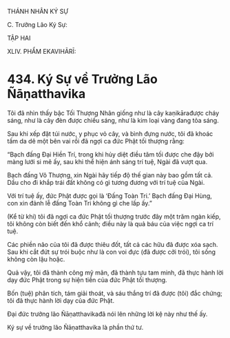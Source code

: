 THÁNH NHÂN KÝ SỰ

C. Trưởng Lão Ký Sự:

TẬP HAI

XLIV. PHẨM EKAVIHĀRĪ:

# 434. Ký Sự về Trưởng Lão Ñāṇatthavika

Tôi đã nhìn thấy bậc Tối Thượng Nhân giống như là cây kaṇikārađược cháy sáng, như là cây đèn được chiếu sáng, như là kim loại vàng đang tỏa sáng.

Sau khi xếp đặt túi nước, y phục vỏ cây, và bình đựng nước, tôi đã khoác tấm da dê một bên vai rồi đã ngợi ca đức Phật tối thượng rằng:

“Bạch đấng Đại Hiền Trí, trong khi hủy diệt điều tăm tối được che đậy bởi màng lưới si mê ấy, sau khi thể hiện ánh sáng trí tuệ, Ngài đã vượt qua.

Bạch đấng Vô Thượng, xin Ngài hãy tiếp độ thế gian này bao gồm tất cả. Dầu cho đi khắp trái đất không có gì tương đương với trí tuệ của Ngài.

Với trí tuệ ấy, đức Phật được gọi là ‘Đấng Toàn Tri.’ Bạch đấng Đại Hùng, con xin đảnh lễ đấng Toàn Tri không gì che lấp ấy.”

(Kể từ khi) tôi đã ngợi ca đức Phật tối thượng trước đây một trăm ngàn kiếp, tôi không còn biết đến khổ cảnh; điều này là quả báu của việc ngợi ca trí tuệ.

Các phiền não của tôi đã được thiêu đốt, tất cả các hữu đã được xóa sạch. Sau khi cắt đứt sự trói buộc như là con voi đực (đã được cởi trói), tôi sống không còn lậu hoặc.

Quả vậy, tôi đã thành công mỹ mãn, đã thành tựu tam minh, đã thực hành lời dạy đức Phật trong sự hiện tiền của đức Phật tối thượng.

Bốn (tuệ) phân tích, tám giải thoát, và sáu thắng trí đã được (tôi) đắc chứng; tôi đã thực hành lời dạy của đức Phật.

Đại đức trưởng lão Ñāṇatthavikađã nói lên những lời kệ này như thế ấy.

Ký sự về trưởng lão Ñāṇatthavika là phần thứ tư.
